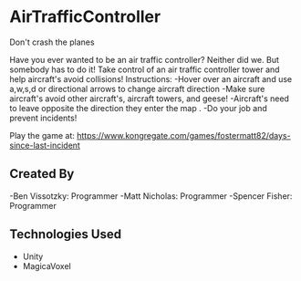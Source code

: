 # AirTrafficController
Don't crash the planes

Have you ever wanted to be an air traffic controller? Neither did we. But somebody has to do it! Take control of an air traffic controller tower and help aircraft's avoid collisions! 
Instructions: 
-Hover over an aircraft and use a,w,s,d or directional arrows to change aircraft direction 
-Make sure aircraft's avoid other aircraft's, aircraft towers, and geese! 
-Aircraft's need to leave opposite the direction they enter the map .
-Do your job and prevent incidents! 

Play the game at: https://www.kongregate.com/games/fostermatt82/days-since-last-incident

## Created By
  -Ben Vissotzky: Programmer
  -Matt Nicholas: Programmer
  -Spencer Fisher: Programmer

## Technologies Used

* Unity
* MagicaVoxel
